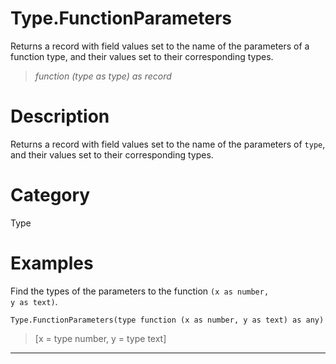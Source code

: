 ﻿# Type.FunctionParameters
Returns a record with field values set to the name of the parameters of a function type, and their values set to their corresponding types.
> _function (type as type) as record_
# Description 
Returns a record with field values set to the name of the parameters of <code>type</code>, and their values set to their corresponding types.
# Category 
Type
# Examples 
Find the types of the parameters to the function <code>(x as number, y as text)</code>.
```
Type.FunctionParameters(type function (x as number, y as text) as any)
```
> [x = type number, y = type text]
***
